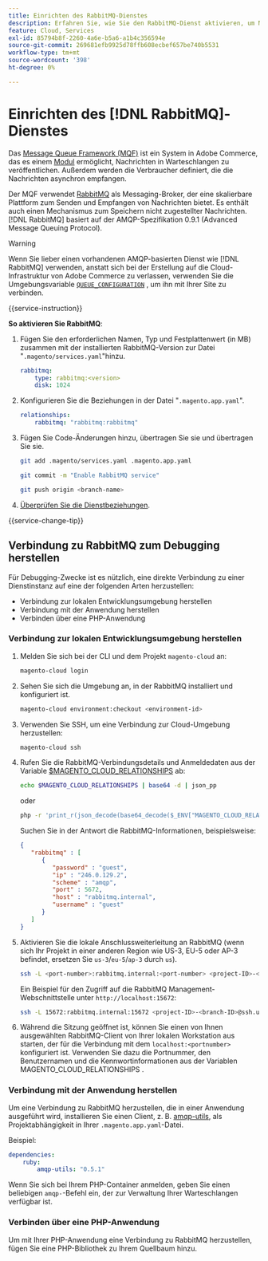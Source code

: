 ```yaml
---
title: Einrichten des RabbitMQ-Dienstes
description: Erfahren Sie, wie Sie den RabbitMQ-Dienst aktivieren, um Nachrichtenwarteschlangen für Adobe Commerce in der Cloud-Infrastruktur zu verwalten.
feature: Cloud, Services
exl-id: 85794b8f-2260-4a6e-b5a6-a1b4c356594e
source-git-commit: 269681efb9925d78ffb608ecbef657be740b5531
workflow-type: tm+mt
source-wordcount: '398'
ht-degree: 0%

---
```


# Einrichten des [!DNL RabbitMQ]-Dienstes

Das [Message Queue Framework (MQF)](https://experienceleague.adobe.com/docs/commerce-operations/configuration-guide/message-queues/message-queue-framework.html) ist ein System in Adobe Commerce, das es einem [Modul](https://experienceleague.adobe.com/en/docs/commerce-operations/implementation-playbook/glossary#module) ermöglicht, Nachrichten in Warteschlangen zu veröffentlichen. Außerdem werden die Verbraucher definiert, die die Nachrichten asynchron empfangen.

Der MQF verwendet [RabbitMQ](https://www.rabbitmq.com/) als Messaging-Broker, der eine skalierbare Plattform zum Senden und Empfangen von Nachrichten bietet. Es enthält auch einen Mechanismus zum Speichern nicht zugestellter Nachrichten. [!DNL RabbitMQ] basiert auf der AMQP-Spezifikation 0.9.1 (Advanced Message Queuing Protocol).

>[!WARNING]
>
>Wenn Sie lieber einen vorhandenen AMQP-basierten Dienst wie [!DNL RabbitMQ] verwenden, anstatt sich bei der Erstellung auf die Cloud-Infrastruktur von Adobe Commerce zu verlassen, verwenden Sie die Umgebungsvariable [`QUEUE_CONFIGURATION`](../environment/variables-deploy.md#queue_configuration) , um ihn mit Ihrer Site zu verbinden.

{{service-instruction}}

**So aktivieren Sie RabbitMQ**:

1. Fügen Sie den erforderlichen Namen, Typ und Festplattenwert (in MB) zusammen mit der installierten RabbitMQ-Version zur Datei &quot;`.magento/services.yaml`&quot;hinzu.

   ```yaml
   rabbitmq:
       type: rabbitmq:<version>
       disk: 1024
   ```

1. Konfigurieren Sie die Beziehungen in der Datei &quot;`.magento.app.yaml`&quot;.

   ```yaml
   relationships:
       rabbitmq: "rabbitmq:rabbitmq"
   ```

1. Fügen Sie Code-Änderungen hinzu, übertragen Sie sie und übertragen Sie sie.

   ```bash
   git add .magento/services.yaml .magento.app.yaml
   ```

   ```bash
   git commit -m "Enable RabbitMQ service"
   ```

   ```bash
   git push origin <branch-name>
   ```

1. [Überprüfen Sie die Dienstbeziehungen](services-yaml.md#service-relationships).

{{service-change-tip}}

## Verbindung zu RabbitMQ zum Debugging herstellen

Für Debugging-Zwecke ist es nützlich, eine direkte Verbindung zu einer Dienstinstanz auf eine der folgenden Arten herzustellen:

- Verbindung zur lokalen Entwicklungsumgebung herstellen
- Verbindung mit der Anwendung herstellen
- Verbinden über eine PHP-Anwendung

### Verbindung zur lokalen Entwicklungsumgebung herstellen

1. Melden Sie sich bei der CLI und dem Projekt `magento-cloud` an:

   ```bash
   magento-cloud login
   ```

1. Sehen Sie sich die Umgebung an, in der RabbitMQ installiert und konfiguriert ist.

   ```bash
   magento-cloud environment:checkout <environment-id>
   ```

1. Verwenden Sie SSH, um eine Verbindung zur Cloud-Umgebung herzustellen:

   ```bash
   magento-cloud ssh
   ```

1. Rufen Sie die RabbitMQ-Verbindungsdetails und Anmeldedaten aus der Variable [$MAGENTO_CLOUD_RELATIONSHIPS](../application/properties.md#relationships) ab:

   ```bash
   echo $MAGENTO_CLOUD_RELATIONSHIPS | base64 -d | json_pp
   ```

   oder

   ```bash
   php -r 'print_r(json_decode(base64_decode($_ENV["MAGENTO_CLOUD_RELATIONSHIPS"])));'
   ```

   Suchen Sie in der Antwort die RabbitMQ-Informationen, beispielsweise:

   ```json
   {
      "rabbitmq" : [
         {
            "password" : "guest",
            "ip" : "246.0.129.2",
            "scheme" : "amqp",
            "port" : 5672,
            "host" : "rabbitmq.internal",
            "username" : "guest"
         }
      ]
   }
   ```

1. Aktivieren Sie die lokale Anschlussweiterleitung an RabbitMQ (wenn sich Ihr Projekt in einer anderen Region wie US-3, EU-5 oder AP-3 befindet, ersetzen Sie ``us-3``/``eu-5``/``ap-3`` durch ``us``).

   ```bash
   ssh -L <port-number>:rabbitmq.internal:<port-number> <project-ID>-<branch-ID>@ssh.us.magentosite.cloud
   ```

   Ein Beispiel für den Zugriff auf die RabbitMQ Management-Webschnittstelle unter `http://localhost:15672`:

   ```bash
   ssh -L 15672:rabbitmq.internal:15672 <project-ID>-<branch-ID>@ssh.us.magentosite.cloud
   ```

1. Während die Sitzung geöffnet ist, können Sie einen von Ihnen ausgewählten RabbitMQ-Client von Ihrer lokalen Workstation aus starten, der für die Verbindung mit dem `localhost:<portnumber>` konfiguriert ist. Verwenden Sie dazu die Portnummer, den Benutzernamen und die Kennwortinformationen aus der Variablen MAGENTO_CLOUD_RELATIONSHIPS .

### Verbindung mit der Anwendung herstellen

Um eine Verbindung zu RabbitMQ herzustellen, die in einer Anwendung ausgeführt wird, installieren Sie einen Client, z. B. [amqp-utils](https://github.com/dougbarth/amqp-utils), als Projektabhängigkeit in Ihrer `.magento.app.yaml`-Datei.

Beispiel:

```yaml
dependencies:
    ruby:
        amqp-utils: "0.5.1"
```

Wenn Sie sich bei Ihrem PHP-Container anmelden, geben Sie einen beliebigen `amqp-`-Befehl ein, der zur Verwaltung Ihrer Warteschlangen verfügbar ist.

### Verbinden über eine PHP-Anwendung

Um mit Ihrer PHP-Anwendung eine Verbindung zu RabbitMQ herzustellen, fügen Sie eine PHP-Bibliothek zu Ihrem Quellbaum hinzu.
